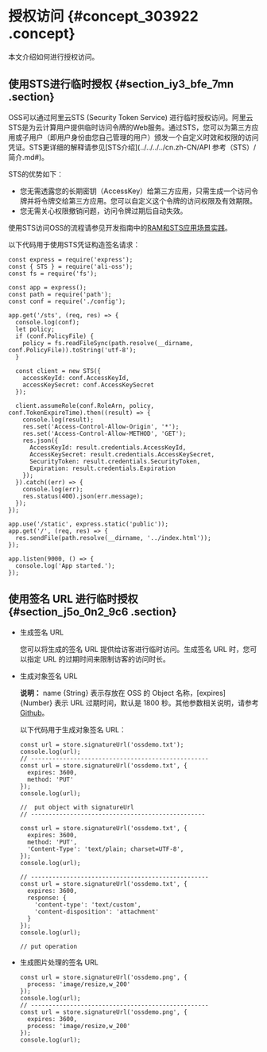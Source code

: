# 授权访问 {#concept_303922 .concept}

本文介绍如何进行授权访问。

## 使用STS进行临时授权 {#section_iy3_bfe_7mn .section}

OSS可以通过阿里云STS \(Security Token Service\) 进行临时授权访问。阿里云STS是为云计算用户提供临时访问令牌的Web服务。通过STS，您可以为第三方应用或子用户（即用户身份由您自己管理的用户）颁发一个自定义时效和权限的访问凭证。STS更详细的解释请参见[STS介绍](../../../../cn.zh-CN/API 参考（STS）/简介.md#)。

STS的优势如下：

-   您无需透露您的长期密钥（AccessKey）给第三方应用，只需生成一个访问令牌并将令牌交给第三方应用。您可以自定义这个令牌的访问权限及有效期限。
-   您无需关心权限撤销问题，访问令牌过期后自动失效。

使用STS访问OSS的流程请参见开发指南中的[RAM和STS应用场景实践](../../../../cn.zh-CN/开发指南/权限控制/权限控制概述.md#)。

以下代码用于使用STS凭证构造签名请求：

``` {#codeblock_kjr_4d5_c4q}
const express = require('express');
const { STS } = require('ali-oss');
const fs = require('fs');

const app = express();
const path = require('path');
const conf = require('./config');

app.get('/sts', (req, res) => {
  console.log(conf);
  let policy;
  if (conf.PolicyFile) {
    policy = fs.readFileSync(path.resolve(__dirname, conf.PolicyFile)).toString('utf-8');
  }

  const client = new STS({
    accessKeyId: conf.AccessKeyId,
    accessKeySecret: conf.AccessKeySecret
  });

  client.assumeRole(conf.RoleArn, policy, conf.TokenExpireTime).then((result) => {
    console.log(result);
    res.set('Access-Control-Allow-Origin', '*');
    res.set('Access-Control-Allow-METHOD', 'GET');
    res.json({
      AccessKeyId: result.credentials.AccessKeyId,
      AccessKeySecret: result.credentials.AccessKeySecret,
      SecurityToken: result.credentials.SecurityToken,
      Expiration: result.credentials.Expiration
    });
  }).catch((err) => {
    console.log(err);
    res.status(400).json(err.message);
  });
});

app.use('/static', express.static('public'));
app.get('/', (req, res) => {
  res.sendFile(path.resolve(__dirname, '../index.html'));
});

app.listen(9000, () => {
  console.log('App started.');
});
```

## 使用签名 URL 进行临时授权 {#section_j5o_0n2_9c6 .section}

-   生成签名 URL

    您可以将生成的签名 URL 提供给访客进行临时访问。生成签名 URL 时，您可以指定 URL 的过期时间来限制访客的访问时长。

-   生成对象签名 URL

    **说明：** name \{String\} 表示存放在 OSS 的 Object 名称，\[expires\] \{Number\} 表示 URL 过期时间，默认是 1800 秒。其他参数相关说明，请参考[Github](https://github.com/ali-sdk/ali-oss#signatureurlname-options)。

    以下代码用于生成对象签名 URL：

    ``` {#codeblock_nns_zte_fja}
    const url = store.signatureUrl('ossdemo.txt');
    console.log(url);
    // --------------------------------------------------
    const url = store.signatureUrl('ossdemo.txt', {
      expires: 3600,
      method: 'PUT'
    });
    console.log(url);
    
    //  put object with signatureUrl
    // -------------------------------------------------
    
    const url = store.signatureUrl('ossdemo.txt', {
      expires: 3600,
      method: 'PUT',
      'Content-Type': 'text/plain; charset=UTF-8',
    });
    console.log(url);
    
    // --------------------------------------------------
    const url = store.signatureUrl('ossdemo.txt', {
      expires: 3600,
      response: {
        'content-type': 'text/custom',
        'content-disposition': 'attachment'
      }
    });
    console.log(url);
    
    // put operation
    ```

-   生成图片处理的签名 URL

    ``` {#codeblock_zx2_8so_xlv}
    const url = store.signatureUrl('ossdemo.png', {
      process: 'image/resize,w_200'
    });
    console.log(url);
    // --------------------------------------------------
    const url = store.signatureUrl('ossdemo.png', {
      expires: 3600,
      process: 'image/resize,w_200'
    });
    console.log(url);
    ```


